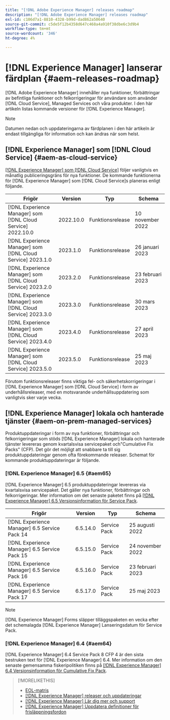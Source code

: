 ```yaml
---
title: "[!DNL Adobe Experience Manager] releases roadmap"
description: "[!DNL Adobe Experience Manager] releases roadmap"
exl-id: c106d7a1-8810-4328-b99d-dad862a50640
source-git-commit: c5de5f12b4358d647c468a4a910f38dbe6c3d9b4
workflow-type: tm+mt
source-wordcount: '346'
ht-degree: 4%

---
```


# [!DNL Experience Manager] lanserar färdplan {#aem-releases-roadmap}

[!DNL Adobe Experience Manager] innehåller nya funktioner, förbättringar av befintliga funktioner och felkorrigeringar för användare som använder [!DNL Cloud Service], Managed Services och våra produkter. I den här artikeln listas kommande versioner för [!DNL Experience Manager].

>[!NOTE]
>
>Datumen nedan och uppdateringarna av färdplanen i den här artikeln är endast tillgängliga för information och kan ändras när som helst.

## [!DNL Experience Manager] som [!DNL Cloud Service] {#aem-as-cloud-service}

[[!DNL Experience Manager] som [!DNL Cloud Service]](https://experienceleague.adobe.com/docs/experience-manager-cloud-service/release-notes/home.html) följer vanligtvis en månatlig publiceringsgräns för nya funktioner. De kommande funktionerna för [!DNL Experience Manager] som [!DNL Cloud Service]s planeras enligt följande.

| Frigör | Version | Typ | Schema |
|---|---|---|---|
| [!DNL Experience Manager] som [!DNL Cloud Service] 2022.10.0 | 2022.10.0 | Funktionsrelease | 10 november 2022 |
| [!DNL Experience Manager] som [!DNL Cloud Service] 2023.1.0 | 2023.1.0 | Funktionsrelease | 26 januari 2023 |
| [!DNL Experience Manager] som [!DNL Cloud Service] 2023.2.0 | 2023.2.0 | Funktionsrelease | 23 februari 2023 |
| [!DNL Experience Manager] som [!DNL Cloud Service] 2023.3.0 | 2023.3.0 | Funktionsrelease | 30 mars 2023 |
| [!DNL Experience Manager] som [!DNL Cloud Service] 2023.4.0 | 2023.4.0 | Funktionsrelease | 27 april 2023 |
| [!DNL Experience Manager] som [!DNL Cloud Service] 2023.5.0 | 2023.5.0 | Funktionsrelease | 25 maj 2023 |

Förutom funktionsreleaser finns viktiga fel- och säkerhetskorrigeringar i [!DNL Experience Manager] som [!DNL Cloud Service] i form av underhållsreleaser, med en motsvarande underhållsuppdatering som vanligtvis sker varje vecka.

## [!DNL Experience Manager] lokala och hanterade tjänster {#aem-on-prem-managed-services}

Produktuppdateringar i form av nya funktioner, förbättringar och felkorrigeringar som stöds [!DNL Experience Manager] lokala och hanterade tjänster levereras genom kvartalsvisa servicepaket och&quot;Cumulative Fix Packs&quot; (CFP). Det gör det möjligt att snabbare ta till sig produktuppdateringar genom ofta förekommande releaser. Schemat för kommande produktuppdateringar är följande.

### [!DNL Experience Manager] 6.5 {#aem65}

[!DNL Experience Manager] 6.5 produktuppdateringar levereras via kvartalsvisa servicepaket. Det gäller nya funktioner, förbättringar och felkorrigeringar. Mer information om det senaste paketet finns på [[!DNL Experience Manager] 6.5 Versionsinformation för Service Pack](https://experienceleague.adobe.com/docs/experience-manager-65/release-notes/release-notes.html).

| Frigör | Version | Typ | Schema |
|---|---|---|---|
| [!DNL Experience Manager] 6.5 Service Pack 14 | 6.5.14.0 | Service Pack | 25 augusti 2022 |
| [!DNL Experience Manager] 6.5 Service Pack 15 | 6.5.15.0 | Service Pack | 24 november 2022 |
| [!DNL Experience Manager] 6.5 Service Pack 16 | 6.5.16.0 | Service Pack | 23 februari 2023 |
| [!DNL Experience Manager] 6.5 Service Pack 17 | 6.5.17.0 | Service Pack | 25 maj 2023 |

>[!NOTE]
>
>[!DNL Experience Manager] Forms släpper tilläggspaketen en vecka efter det schemalagda [!DNL Experience Manager] Lanseringsdatum för Service Pack.

### [!DNL Experience Manager] 6.4 {#aem64}

[!DNL Experience Manager] 6.4 Service Pack 8 CFP 4 är den sista bestruken text för [!DNL Experience Manager] 6.4. Mer information om den senaste gemensamma fiskeripolitiken finns på [[!DNL Experience Manager] 6.4 Versionsinformation för Cumulative Fix Pack](https://experienceleague.adobe.com/docs/experience-manager-64/release-notes/cfp-release-notes.html).

>[!MORELIKETHIS]
>
>* [EOL-matris](https://helpx.adobe.com/support/programs/eol-matrix.html)
>* [[!DNL Experience Manager] releaser och uppdateringar](https://helpx.adobe.com/experience-manager/aem-releases-updates.html)
>* [[!DNL Experience Manager] Lär dig mer och support](https://helpx.adobe.com/support/experience-manager.html)
>* [[!DNL Experience Manager] Uppdatera definitioner för frisläppningsfordon](/help/update-release-vehicle-definitions.md)

